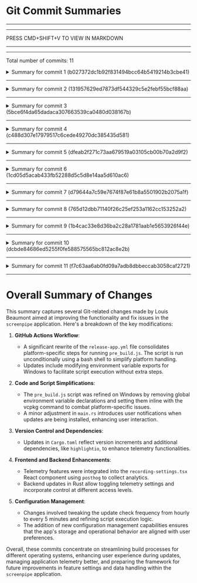 # Git Commit Summaries

-----------------------------------------------------------------------
-----------------------------------------------------------------------
 
PRESS CMD+SHIFT+V TO VIEW IN MARKDOWN
 
_______________________________________________________________________
-----------------------------------------------------------------------
Total number of commits: 11

<details>
<summary>Summary for commit 1 (b027372dc1b92f831494bcc64b5419214b3cbe41)</summary>

The commit simplifies and modifies the script `pre_build.js` to address an issue specific to Windows. Previously, the script set certain environment variables at the start of the file if the platform was detected as Windows. These variables were necessary for a vcpkg download fix. In this update, the redundant block of code defining the variables globally has been removed. Instead, the necessary environment variables (`SystemDrive`, `SystemRoot`, `windir`) are set inline when the vcpkg command is executed. This change aims to resolve Windows-related issues more concisely without cluttering the beginning of the script.
</details>

------------------------------------------------------------------------

<details>
<summary>Summary for commit 2 (131957629ed7873df544329c5e2febf55bcf88aa)</summary>

The commit with ID `131957629ed7873df544329c5e2febf55bcf88aa`, authored by Louis Beaumont, attempts to fix issues related to Windows in the `release-app.yml` GitHub Actions workflow. The changes remove separate steps for running `pre_build.js` on Windows and non-Windows platforms, consolidating them into a single step. Previously, `pre_build.js` was run with a condition that checked if the runner was not Windows for one step and was Windows for another step, using different shells (bash for non-Windows and PowerShell for Windows). Now, the script is run unconditionally without distinguishing between operating systems and uses a bash shell in a single unified step, while maintaining the essential environment setup.
</details>

------------------------------------------------------------------------

<details>
<summary>Summary for commit 3 (5bce6f4da65dadaca307663539ca0480d038167b)</summary>

The git commit made by Louis Beaumont, identified as `5bce6f4da65dadaca307663539ca0480d038167b`, involves changes to the `.github/workflows/release-app.yml` file. Specifically, it updates the `vcpkgGitCommitId` for the `lukka/run-vcpkg` action from `"5b1214315250939257ef5d62ecdcbca18cf4fb1c"` to `"7adc2e4d49e8d0efc07a369079faa6bc3dbb90f3"`. This change is part of a job that runs when the matrix platform is set to 'windows-latest', suggesting an attempt to fix issues related to Windows builds by using a different version of vcpkg.
</details>

------------------------------------------------------------------------

<details>
<summary>Summary for commit 4 (c488d307e17979517c6cede49270dc385435d581)</summary>

The commit c488d307e17979517c6cede49270dc385435d581, authored by Louis Beaumont on October 4, 2024, includes modifications to the GitHub Actions workflow file `release-app.yml` in an attempt to fix issue #432. The changes refine how the `pre_build.js` script is run on different platforms:

1. **Separation of Platform-Specific Steps**:
   - The script execution has been separated for non-Windows and Windows platforms.
   
2. **For Non-Windows Platforms**:
   - The script `pre_build.js` is run only when the runner OS is not Windows.
   - The `bash` shell is used for execution.
   - An environment variable `SKIP_SCREENPIPE_SETUP` is set to `true`.
   - The `working-directory` is set to `./screenpipe-app-tauri`.

3. **For Windows Platforms**:
   - The script `pre_build.js` is run only when the runner OS is Windows.
   - The `pwsh` (PowerShell) shell is used for execution.
   - The same environment variable `SKIP_SCREENPIPE_SETUP` is set to `true`.
   - The script output uses `Get-ChildItem -Recurse` to list directory contents.
   - The `working-directory` is maintained as `./screenpipe-app-tauri`.

These changes appear aimed at improving the build process by ensuring the script runs correctly on both Windows and non-Windows environments.
</details>

------------------------------------------------------------------------

<details>
<summary>Summary for commit 5 (dfeab2f271c73aa679519a03105cb00b70a2d9f2)</summary>

The commit made by Louis Beaumont attempts to fix issue #432. It modifies the GitHub Actions workflow file `.github/workflows/release-app.yml`. Specifically, it slightly adjusts the syntax of a conditional assignment within the "Run pre_build.js" step. The change is simply a correction in spacing or formatting for the condition that selects the shell to use, but the logic itself remains unchanged (`bash` for non-Windows platforms, `pwsh` for Windows).
</details>

------------------------------------------------------------------------

<details>
<summary>Summary for commit 6 (1cd05d5acab433fb52288d5c5d8e14aa5d610ac6)</summary>

The recent commit, authored by Louis Beaumont, includes updates aimed at addressing issue #432. The changes involve:

1. **GitHub Actions Workflow Update:**
   - The `release-app.yml` file was modified to improve compatibility across different platforms (`windows-latest` and others).
   - The shell used in the "Run pre_build.js" step now dynamically switches between `bash` for non-Windows platforms and `pwsh` (PowerShell) for Windows.
   - Pre-existing Windows-specific environment variable exports were removed and replaced with platform-appropriate commands for running scripts (`bun ./scripts/pre_build.js`) and listing directory contents (`ls -R .` or `Get-ChildItem -Recurse`).

2. **Version Bump in Cargo.toml:**
   - The version of the `screenpipe-app` package was incremented from "0.2.94" to "0.2.95", indicating a minor update likely related to the adjustments made in the workflow. 

These changes aim to enhance build reliability and platform compatibility as part of the release process.
</details>

------------------------------------------------------------------------

<details>
<summary>Summary for commit 7 (d79644a7c59e7674f87e61b8a5501902b2075a1f)</summary>

The commit `d79644a7c59e7674f87e61b8a5501902b2075a1f` by Louis Beaumont includes the following changes:

1. **Code Simplification**: In the `health_check` function of `server.rs`, code related to application initialization status has been removed. Specifically, a block checking if the application was still initializing (within the first 120 seconds after start) and returning a "loading" status has been deleted. This change removes the initial "loading" status check from the health check response.

2. **Search Params Change**: In a line involving a `curl` command for a search request, the `limit` parameter has been changed from 50 to 5. This reduces the number of search results returned by the search query example.

3. **Minor Cleanup**: A redundant empty line has been removed at the end of the file, indicating a minor cleanup.

These updates address issue #433 as indicated by the commit message.
</details>

------------------------------------------------------------------------

<details>
<summary>Summary for commit 8 (765d12dbb71140f26c25ef253a1162cc153252a2)</summary>

The commit made by Louis Beaumont on October 4, 2024, introduces a change to the `main.rs` file in the `screenpipe-app-tauri` project. The modification adds a notification feature when the "update_now" event is triggered. 

Key changes include:
- Importing the `NotificationExt` from the `tauri_plugin_notification` library.
- Adding a notification that pops up with the title "screenpipe" and the body message "installing latest version" before proceeding with updating tasks.

This change enhances user experience by informing them about the ongoing installation of the latest version of the application.
</details>

------------------------------------------------------------------------

<details>
<summary>Summary for commit 9 (1b4cac33e8d36ba2c28a1781aab1e5653926f44e)</summary>

The commit authored by Louis Beaumont makes the following changes to the update functionality in the application:

1. **Update Check Interval Changed**: The update check interval is modified from being specified in hours to being specified in minutes. Specifically, the call to `start_update_check` is changed to pass `5` instead of `1`, indicating a change from every hour to every 5 minutes.

2. **Constructor Parameter Updated**: The `UpdatesManager::new` function now takes an interval in minutes instead of hours. The conversion for the duration is updated from `hours * 3600` to `minutes * 60`.

3. **Text Modifications**: Several text strings in the update manager are changed from title case to lowercase:
   - `"Screenpipe is up to date"` becomes `"screenpipe is up to date"`.
   - `"Downloading Latest Version of Screenpipe"` becomes `"downloading latest version of screenpipe"`.
   - `"Update Now"` becomes `"update now"`.

These changes collectively adjust the update checking mechanism to run more frequently and modify some text strings for consistency in formatting.
</details>

------------------------------------------------------------------------

<details>
<summary>Summary for commit 10 (dcbde84686ed5255f0fe588575565bc812ac8e2b)</summary>

The commit `dcbde84686ed5255f0fe588575565bc812ac8e2b` by Louis Beaumont includes the following changes:

1. **GitHub Actions Workflow Update**:
   - In the `release-app.yml` workflow file, a condition specific to the `windows-latest` platform was added. If the platform is Windows, environment variables `SystemDrive`, `SystemRoot`, and `windir` are exported to match environment values (`$SYSTEMDRIVE`, `$SYSTEMROOT`, `$WINDIR`). This is likely intended to address issues related to the Windows environment when running scripts.

2. **JavaScript Script Modification**:
   - In `scripts/pre_build.js`, a minor change was made: a `TODO` comment regarding possible lack of mp3 on Windows was removed from the `windows` object configuration.

3. **Version Update in Cargo.toml**:
   - The version of the `screenpipe-app` package in `Cargo.toml` was incremented from `0.2.93` to `0.2.94`.

These changes suggest improvements to the build process for Windows and a version bump for the `screenpipe-app`.
</details>

------------------------------------------------------------------------

<details>
<summary>Summary for commit 11 (f7c63aa6ab0fd09a7adb8dbbeccab3058caf2721)</summary>

The commit introduces several changes primarily related to telemetry and user settings management in the `screenpipe` application. 

- **GitHub Actions**: Removed some commented code related to the cargo build process in the workflow file.

- **Frontend (React components)**:
  - Integrated `posthog` for analytics in the `recording-settings.tsx` component.
  - Introduced functionality to toggle telemetry with the ability to enable or disable it based on user preference.
  - Added a switch component to the UI for users to toggle telemetry data collection.
  - Moved the telemetry handling logic from `settings.tsx` to `recording-settings.tsx`, suggesting a restructuring of how settings are managed.

- **Backend (Rust)**:
  - Updated the `Cargo.toml` files:
    - The app version was bumped from `0.2.91` to `0.2.93`.
    - Added a `highlightio` dependency for telemetry purposes.
  - In the sidecar and server code:
    - Introduced logic to check and potentially disable telemetry based on configuration settings.
    - Added support for a command-line argument to disable telemetry in the server application.
  - Added a JSON schema for access control to manage permissions related to the app's storage and behavior at different levels of access.

- **Scripts and Pre-Build Modifications**:
  - Added a fix specific to Windows for downloading necessary components using `vcpkg`.

Overall, this commit enhances the app's telemetry capabilities, allowing users to toggle telemetry settings and introducing infrastructure to handle telemetry data more effectively. It also includes structural changes and updates to manage settings more efficiently across different components.
</details>

------------------------------------------------------------------------

# Overall Summary of Changes

This summary captures several Git-related changes made by Louis Beaumont aimed at improving the functionality and fix issues in the `screenpipe` application. Here's a breakdown of the key modifications:

1. **GitHub Actions Workflow**:
   - A significant rewrite of the `release-app.yml` file consolidates platform-specific steps for running `pre_build.js`. The script is run unconditionally using a bash shell to simplify platform handling.
   - Updates include modifying environment variable exports for Windows to facilitate script execution without extra steps.

2. **Code and Script Simplifications**:
   - The `pre_build.js` script was refined on Windows by removing global environment variable declarations and setting them inline with the vcpkg command to combat platform-specific issues.
   - A minor adjustment in `main.rs` introduces user notifications when updates are being installed, enhancing user interaction.
   
3. **Version Control and Dependencies**:
   - Updates in `Cargo.toml` reflect version increments and additional dependencies, like `highlightio`, to enhance telemetry functionalities.

4. **Frontend and Backend Enhancements**:
   - Telemetry features were integrated into the `recording-settings.tsx` React component using `posthog` to collect analytics.
   - Backend updates in Rust allow toggling telemetry settings and incorporate control at different access levels.

5. **Configuration Management**:
   - Changes involved tweaking the update check frequency from hourly to every 5 minutes and refining script execution logic.
   - The addition of new configuration management capabilities ensures that the app's storage and operational behavior are aligned with user preferences.

Overall, these commits concentrate on streamlining build processes for different operating systems, enhancing user experience during updates, managing application telemetry better, and preparing the framework for future improvements in feature settings and data handling within the `screenpipe` application.
